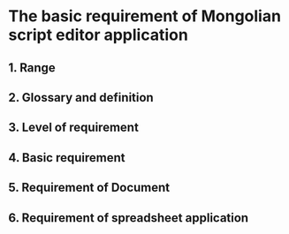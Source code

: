 # The basic requirement of  Mongolian script editor application

## 1. Range

## 2. Glossary and definition

## 3. Level of requirement

## 4. Basic requirement

## 5. Requirement of Document

## 6. Requirement of spreadsheet application


